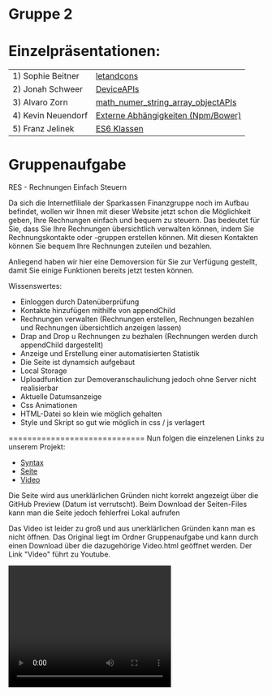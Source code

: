 <h1>Gruppe 2</h1>

<h1>Einzelpräsentationen:</h1>
<table>
   <tr>
     <td>1) Sophie Beitner </td>
     <td><a href="https://htmlpreview.github.io/?https://github.com/s151563/Bankdienstleitung/blob/master/Pr%C3%A4sentationen/SophieB%20-%20letandcons/Pr%C3%A4sentation%20Let%26Const.html#/">letandcons</a></td> 
   </tr>
   
   <tr>
     <td>2) Jonah Schweer </td>
     <td><a href="https://htmlpreview.github.io/?https://github.com/s151563/Bankdienstleitung/blob/master/Pr%C3%A4sentationen/JonahS%20-%20DeviceAPIs/Pr%C3%A4sentation%20Device%20APIs.html#/">DeviceAPIs</a></td>
   </tr>
   
   <tr>
     <td>3) Alvaro Zorn</td>
     <td><a href="https://htmlpreview.github.io/?https://github.com/s151563/Bankdienstleitung/blob/master/Pr%C3%A4sentationen/AlvaroZ%20-%20math_numer_string_array_objectAPIs/index.html#/">math_numer_string_array_objectAPIs</a></td>
   </tr>
   
   <tr>
     <td>4) Kevin Neuendorf</td>
     <td><a href="https://htmlpreview.github.io/?https://github.com/s151563/Bankdienstleitung/blob/master/Pr%C3%A4sentationen/KevinN%20-%20ExterneAbh%C3%A4ngigkeiten/Abh%C3%A4ngigkeiten.html#/">Externe Abhängigkeiten (Npm/Bower)</a></td>
   </tr>
 
   <tr>
     <td>5) Franz Jelinek</td>
     <td><a href="https://htmlpreview.github.io/?https://github.com/s151563/Bankdienstleitung/blob/master/Pr%C3%A4sentationen/FranzJ%20-%20ES6%20Klassen/ES6classes/index.html#/">ES6 Klassen</a></td>
   </tr>
 </table>
 
<h1>Gruppenaufgabe</h1>
RES - Rechnungen Einfach Steuern 
 
Da sich die Internetfiliale der Sparkassen Finanzgruppe noch im Aufbau befindet, wollen wir Ihnen mit dieser Website jetzt schon die      Möglichkeit geben, Ihre Rechnungen einfach und bequem zu steuern. Das bedeutet für Sie, dass Sie Ihre Rechnungen übersichtlich verwalten können, indem Sie Rechnungskontakte oder -gruppen erstellen können. Mit diesen Kontakten können Sie bequem Ihre Rechnungen zuteilen und bezahlen. 

Anliegend haben wir hier eine Demoversion für Sie zur Verfügung gestellt, damit Sie einige Funktionen bereits jetzt testen können. 

Wissenswertes: 
- Einloggen durch Datenüberprüfung
- Kontakte hinzufügen mithilfe von appendChild
- Rechnungen verwalten (Rechnungen erstellen, Rechnungen bezahlen und Rechnungen übersichtlich anzeigen lassen)
- Drap and Drop u Rechnungen zu bezhalen (Rechnungen werden durch appendChild dargestellt)
- Anzeige und Erstellung einer automatisierten Statistik
- Die Seite ist dynamsich aufgebaut  
- Local Storage
- Uploadfunktion zur Demoveranschaulichung jedoch ohne Server nicht realisierbar
- Aktuelle Datumsanzeige
- Css Animationen
- HTML-Datei so klein wie möglich gehalten
- Style und Skript so gut wie möglich in css / js verlagert

=============================
Nun folgen die einzelenen Links zu unserem Projekt:

 <ul>
   <li><a href="https://github.com/s151563/Bankdienstleitung/tree/master/Gruppenaufgabe/aktueller%20Stand">Syntax</a></li>
   <li><a href="https://htmlpreview.github.io/?https://github.com/s151563/Bankdienstleitung/blob/master/Gruppenaufgabe/aktueller%20Stand/Bankdienstleistung_v1.html">Seite</a></li>
   <li><a href="https://www.youtube.com/watch?v=8qy68gZNTKg&feature=youtu.be">Video</a></li>
</ul>
Die Seite wird aus unerklärlichen Gründen nicht korrekt angezeigt über die GitHub Preview (Datum ist verrutscht). Beim Download der Seiten-Files kann man die Seite jedoch fehlerfrei Lokal aufrufen

Das Video ist leider zu groß und aus unerklärlichen Gründen kann man es nicht öffnen. Das Original liegt im Ordner Gruppenaufgabe und kann durch einen Download über die dazugehörige Video.html geöffnet werden. Der Link "Video" führt zu Youtube.

<video width="320" height="240" controls>
  		<source src="https://www.youtube.com/watch?v=8qy68gZNTKg&feature=youtu.be" type="video/webm">
  		Your browser does not support the video tag.
</video>

  
